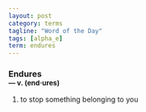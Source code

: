 ```yaml
---
layout: post
category: terms
tagline: "Word of the Day"
tags: [alpha_e]
term: endures
---
```


<h3>Endures<br/> <small>&mdash; v. (end<span>&middot;</span>ures)</small></h3>
<p><ol>
<li>to stop something belonging to you</li>
</ol></p>
